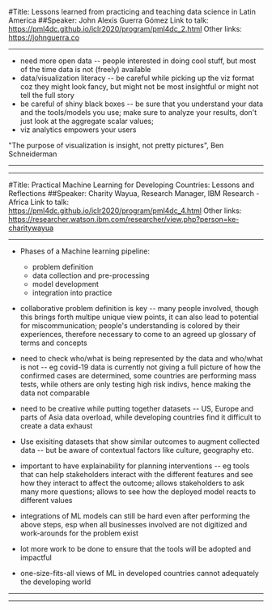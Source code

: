 #Title: Lessons learned from practicing and teaching data science in Latin America
##Speaker: John Alexis Guerra Gómez
Link to talk: https://pml4dc.github.io/iclr2020/program/pml4dc_2.html
Other links: https://johnguerra.co

------------------------------------------

- need more open data -- people interested in doing cool stuff, but most of the time data is not (freely) available
- data/visualization literacy -- be careful while picking up the viz format coz they might look fancy, but might not be most insightful or might not tell the full story
- be careful of shiny black boxes -- be sure that you understand your data and the tools/models you use; make sure to analyze your results, don't just look at the aggregate scalar values;
- viz analytics empowers your users

"The purpose of visualization is insight, not pretty pictures", Ben Schneiderman

------------------------------------------
------------------------------------------
#Title: Practical Machine Learning for Developing Countries: Lessons and Reflections
##Speaker: Charity Wayua, Research Manager, IBM Research - Africa
Link to talk: https://pml4dc.github.io/iclr2020/program/pml4dc_4.html
Other links: https://researcher.watson.ibm.com/researcher/view.php?person=ke-charitywayua

------------------------------------------

- Phases of a Machine learning pipeline:
	- problem definition
	- data collection and pre-processing
	- model development
	- integration into practice

- collaborative problem definition is key -- many people involved, though this brings forth multipe unique view points, it can also lead to potential for miscommunication; people's understanding is colored by their experiences, therefore necessary to come to an agreed up glossary of terms and concepts
- need to check who/what is being represented by the data and who/what is not -- eg covid-19 data is currently not giving a full picture of how the confirmed cases are determined, some countries are performing mass tests, while others are only testing high risk indivs, hence making the data not comparable
- need to be creative while putting together datasets -- US, Europe and parts of Asia data overload, while developing countries find it difficult to create a data exhaust
- Use exisiting datasets that show similar outcomes to augment collected data -- but be aware of contextual factors like culture, geography etc.
- important to have explainability for planning interventions -- eg tools that can help stakeholders interact with the different features and see how they interact to affect the outcome; allows stakeholders to ask many more questions; allows to see how the deployed model reacts to different values
- integrations of ML models can still be hard even after performing the above steps, esp when all businesses involved are not digitized and work-arounds for the problem exist
- lot more work to be done to ensure that the tools will be adopted and impactful
- one-size-fits-all views of ML in developed countries cannot adequately the developing world

------------------------------------------
------------------------------------------